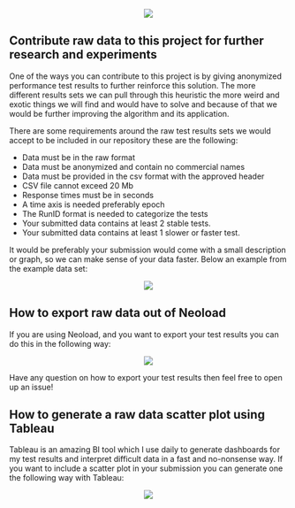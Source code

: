 <!-- LOGO -->
<p align="center">
  <img src="https://github.com/JoeyHendricks/automated-performance-test-result-analysis/blob/master/media/images/banner.png?raw=true"/>
</p>

## Contribute raw data to this project for further research and experiments

One of the ways you can contribute to this project is by giving anonymized performance test results to further reinforce
this solution. The more different results sets we can pull through this heuristic the more weird and exotic things 
we will find and would have to solve and because of that we would be further improving the algorithm and its application.

There are some requirements around the raw test results sets we would accept to be included in our repository these 
are the following:

- Data must be in the raw format
- Data must be anonymized and contain no commercial names 
- Data must be provided in the csv format with the approved header
- CSV file cannot exceed 20 Mb
- Response times must be in seconds
- A time axis is needed preferably epoch
- The RunID format is needed to categorize the tests
- Your submitted data contains at least 2 stable tests.
- Your submitted data contains at least 1 slower or faster test.

It would be preferably your submission would come with a small description or graph, so we can make sense of your 
data faster. Below an example from the example data set:

<!-- Example raw data scatter plot -->
<p align="center">
    <img src="https://github.com/JoeyHendricks/automated-performance-test-result-analysis/blob/master/media/images/raw-data-scatter-plot_raw-performance-test-data-001.png?raw=true"/>
</p>

## How to export raw data out of Neoload

If you are using Neoload, and you want to export your test results you can do this in the following way:

<!-- Neoload export instructions -->
<p align="center">
    <img src="https://github.com/JoeyHendricks/automated-performance-test-result-analysis/blob/master/media/gif/neoload-export-raw-data-instructions.gif?raw=true"/>
</p>

Have any question on how to export your test results then feel free to open up an issue!

## How to generate a raw data scatter plot using Tableau

Tableau is an amazing BI tool which I use daily to generate dashboards for my test results and interpret difficult 
data in a fast and no-nonsense way. If you want to include a scatter plot in your submission you can generate one
the following way with Tableau:

<p align="center">
    <img src="https://github.com/JoeyHendricks/automated-performance-test-result-analysis/blob/master/media/gif/tableau-scatter-plot-instructions.gif?raw=true"/>
</p>
